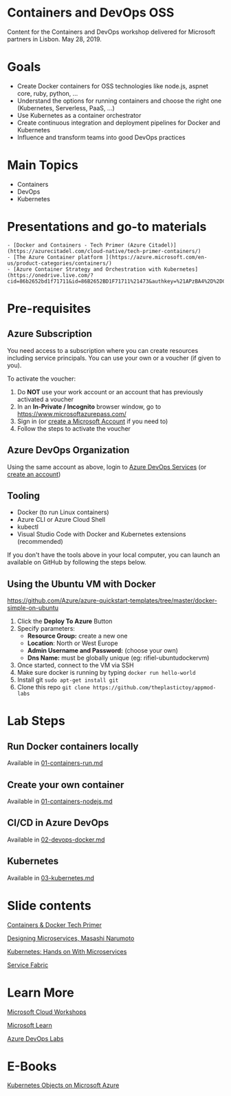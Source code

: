 # Containers and DevOps OSS 
Content for the Containers and DevOps workshop delivered for Microsoft partners in Lisbon. May 28, 2019.

# Goals

- Create Docker containers for OSS technologies like node.js, aspnet core, ruby, python, ...
- Understand the options for running containers and choose the right one (Kubernetes, Serverless, PaaS, ...)
- Use Kubernetes as a container orchestrator
- Create continuous integration and deployment pipelines for Docker and Kubernetes
- Influence and transform teams into good DevOps practices

# Main Topics
- Containers
- DevOps
- Kubernetes


# Presentations and go-to materials
    - [Docker and Containers - Tech Primer (Azure Citadel)](https://azurecitadel.com/cloud-native/tech-primer-containers/)
    - [The Azure Container platform ](https://azure.microsoft.com/en-us/product-categories/containers/)
    - [Azure Container Strategy and Orchestration with Kubernetes](https://onedrive.live.com/?cid=86b2652bd1f71711&id=86B2652BD1F71711%21473&authkey=%21APzBA4%2D%2DC1ChiyU)

# Pre-requisites

## Azure Subscription

You need access to a subscription where you can create resources including service principals. You can use your own or a voucher (if given to you).

To activate the voucher:

1. Do **NOT** use your work account or an account that has previously activated a voucher
2. In an **In-Private / Incognito** browser window, go to <https://www.microsoftazurepass.com/>  
3. Sign in (or [create a Microsoft Account](https://account.microsoft.com/account?lang=en-us) if you need to)
4. Follow the steps to activate the voucher

## Azure DevOps Organization 

Using the same account as above, login to [Azure DevOps Services](https://azure.microsoft.com/en-us/services/devops/) (or [create an account](https://azure.microsoft.com/en-us/services/devops/))

## Tooling

* Docker (to run Linux containers)
* Azure CLI or Azure Cloud Shell
* kubectl 
* Visual Studio Code with Docker and Kubernetes extensions (recommended)

If you don't have the tools above in your local computer, you can launch an available on GitHub by following the steps below.

## Using the Ubuntu VM with Docker

https://github.com/Azure/azure-quickstart-templates/tree/master/docker-simple-on-ubuntu

1. Click the **Deploy To Azure** Button
2. Specify parameters:
    - **Resource Group:** create a new one
    - **Location**: North or West Europe
    - **Admin Username and Password:** (choose your own)
    - **Dns Name:** must be globally unique (eg: rifiel-ubuntudockervm)
3. Once started, connect to the VM via SSH
4. Make sure docker is running by typing `docker run hello-world`
5. Install git `sudo apt-get install git`
6. Clone this repo `git clone https://github.com/theplastictoy/appmod-labs`

# Lab Steps

## Run Docker containers locally

Available in [01-containers-run.md](01-containers-run.md)

## Create your own container

Available in [01-containers-nodejs.md](01-containers-nodejs.md)

## CI/CD in Azure DevOps

Available in [02-devops-docker.md](02-devops-docker.md)

## Kubernetes

Available in [03-kubernetes.md](03-kubernetes.md)

# Slide contents

[Containers & Docker Tech Primer](https://azurecitadel.com/cloud-native/tech-primer-containers/)

[Designing Microservices, Masashi Narumoto](https://www.slideshare.net/masashin/designing-microservices)

[Kubernetes: Hands on With Microservices](https://azurecitadel.com/cloud-native/kubernetes/)

[Service Fabric](https://docs.microsoft.com/en-us/azure/service-fabric/)

# Learn More

[Microsoft Cloud Workshops](https://github.com/Microsoft/MCW)

[Microsoft Learn](https://docs.microsoft.com/en-us/learn/)

[Azure DevOps Labs](https://www.azuredevopslabs.com/)

# E-Books

[Kubernetes Objects on Microsoft Azure](https://azure.microsoft.com/en-us/resources/kubernetes-objects-on-microsoft-azure/en-us/)

